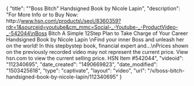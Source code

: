 {
    "title": "\"Boss Bitch\" Handsigned Book by Nicole Lapin",
    "description": "For More Info or to Buy Now: http:\/\/www.hsn.com\/products\/seo\/8360359?rdr=1&sourceid=youtube&cm_mmc=Social-_-Youtube-_-ProductVideo-_-542044\nBoss Bitch A Simple 12Step Plan to Take Charge of Your Career Handsigned Book by Nicole Lapin \nFind your inner Boss and unleash her on the world! In this stepbystep book, financial expert and...\nPrices shown on the previously recorded video may not represent the current price.  View hsn.com to view the current selling price. HSN Item #542044",
    "videoid": "112340695",
    "date_created": "1490669823",
    "date_modified": "1503425618",
    "type": "captivate",
    "layout": "video",
    "url": "\/v\/boss-bitch-handsigned-book-by-nicole-lapin\/112340695"
}